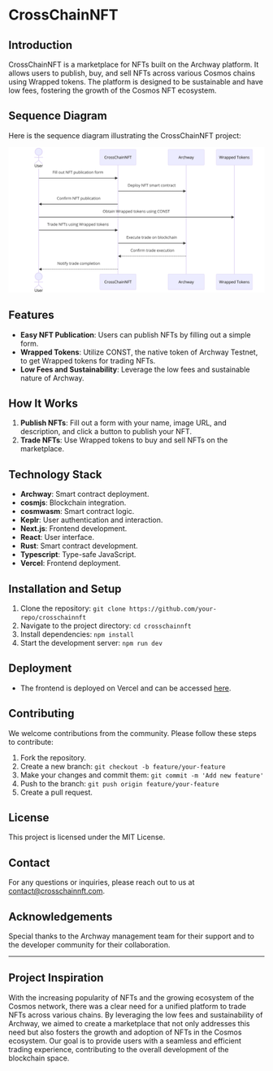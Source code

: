 # CrossChainNFT

## Introduction
CrossChainNFT is a marketplace for NFTs built on the Archway platform. It allows users to publish, buy, and sell NFTs across various Cosmos chains using Wrapped tokens. The platform is designed to be sustainable and have low fees, fostering the growth of the Cosmos NFT ecosystem.

## Sequence Diagram
Here is the sequence diagram illustrating the CrossChainNFT project:

![CrossChainNFT Sequence Diagram](https://github.com/samarabdelhameed/pics/blob/main/Arch-CrossChainNFT.png)


## Features
- **Easy NFT Publication**: Users can publish NFTs by filling out a simple form.
- **Wrapped Tokens**: Utilize CONST, the native token of Archway Testnet, to get Wrapped tokens for trading NFTs.
- **Low Fees and Sustainability**: Leverage the low fees and sustainable nature of Archway.

## How It Works
1. **Publish NFTs**: Fill out a form with your name, image URL, and description, and click a button to publish your NFT.
2. **Trade NFTs**: Use Wrapped tokens to buy and sell NFTs on the marketplace.

## Technology Stack
- **Archway**: Smart contract deployment.
- **cosmjs**: Blockchain integration.
- **cosmwasm**: Smart contract logic.
- **Keplr**: User authentication and interaction.
- **Next.js**: Frontend development.
- **React**: User interface.
- **Rust**: Smart contract development.
- **Typescript**: Type-safe JavaScript.
- **Vercel**: Frontend deployment.

## Installation and Setup
1. Clone the repository: `git clone https://github.com/your-repo/crosschainnft`
2. Navigate to the project directory: `cd crosschainnft`
3. Install dependencies: `npm install`
4. Start the development server: `npm run dev`

## Deployment
- The frontend is deployed on Vercel and can be accessed [here](https://crosschainnft.vercel.app).

## Contributing
We welcome contributions from the community. Please follow these steps to contribute:
1. Fork the repository.
2. Create a new branch: `git checkout -b feature/your-feature`
3. Make your changes and commit them: `git commit -m 'Add new feature'`
4. Push to the branch: `git push origin feature/your-feature`
5. Create a pull request.

## License
This project is licensed under the MIT License.

## Contact
For any questions or inquiries, please reach out to us at [contact@crosschainnft.com](mailto:contact@crosschainnft.com).

## Acknowledgements
Special thanks to the Archway management team for their support and to the developer community for their collaboration.

---

## Project Inspiration
With the increasing popularity of NFTs and the growing ecosystem of the Cosmos network, there was a clear need for a unified platform to trade NFTs across various chains. By leveraging the low fees and sustainability of Archway, we aimed to create a marketplace that not only addresses this need but also fosters the growth and adoption of NFTs in the Cosmos ecosystem. Our goal is to provide users with a seamless and efficient trading experience, contributing to the overall development of the blockchain space.
